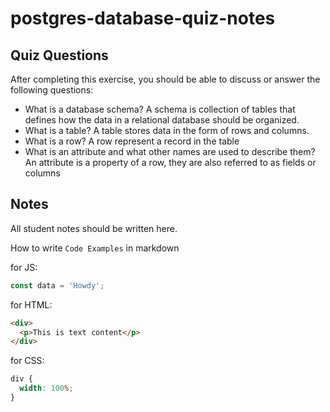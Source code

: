 # postgres-database-quiz-notes

## Quiz Questions

After completing this exercise, you should be able to discuss or answer the following questions:

- What is a database schema?
  A schema is collection of tables that defines how the data in a relational database should be organized.
- What is a table?
  A table stores data in the form of rows and columns.
- What is a row?
  A row represent a record in the table
- What is an attribute and what other names are used to describe them?
  An attribute is a property of a row, they are also referred to as fields or columns

## Notes

All student notes should be written here.

How to write `Code Examples` in markdown

for JS:

```javascript
const data = 'Howdy';
```

for HTML:

```html
<div>
  <p>This is text content</p>
</div>
```

for CSS:

```css
div {
  width: 100%;
}
```
